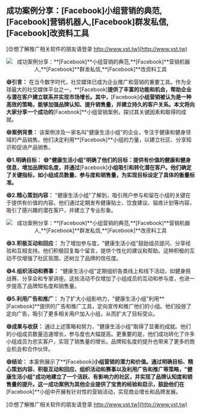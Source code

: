 ## **成功案例分享：**[Facebook]**小组营销的典范,**[Facebook]**营销机器人,**[Facebook]**群发私信,**[Facebook]**改资料工具**

[😍想了解推广相关软件的朋友请登录 http://www.vst.tw](http://www.vst.tw)

 <center><img src="https://vst.tw/MP4/tuiguang/png/7.png" alt="成功案例分享：**[Facebook]**小组营销的典范,**[Facebook]**营销机器人,**[Facebook]**群发私信,**[Facebook]**改资料工具"></center>

**😄引言：**
在当今数字时代，社交媒体已成为企业推广和营销的重要工具。作为全球最大的社交媒体平台之一，**[Facebook]**提供了丰富的功能和机会，帮助企业与潜在客户建立联系并实现市场增长。其中，**[Facebook]**小组营销被认为是一种高效的策略，能够加强品牌认知、提升销售量，并建立持久的客户关系。本文将向大家分享一个成功的**[Facebook]**小组营销案例，探讨其关键因素和取得的成就。

**😄案例背景：**
该案例涉及一家名叫"健康生活小组"的企业，专注于健康和健身领域的产品销售。他们决定利用**[Facebook]**小组的力量，以建立社区、分享知识和促进产品销售。

**😄1.明确目标：**
**😄"健康生活小组"明确了他们的目标：提供有价值的健康和健身信息，增加品牌知名度，并通过**[Facebook]**小组吸引和转化潜在客户。他们确定了关键指标，如小组成员数量、参与度和销售量，为实现目标设定了具体的衡量标准。**

**😄2.精心策划内容：**
"健康生活小组"了解到，吸引用户参与和留在小组的关键在于提供有价值的内容。他们通过定期发布健康贴士、饮食建议、锻炼计划等内容，吸引了感兴趣的潜在客户，并建立了专业形象。

 <center><img src="https://vst.tw/MP4/tuiguang/png/2.png" alt="成功案例分享：**[Facebook]**小组营销的典范,**[Facebook]**营销机器人,**[Facebook]**群发私信,**[Facebook]**改资料工具"></center>

**😄3.积极互动和回应：**
为了增加参与度，"健康生活小组"鼓励组员提问、分享经验和互相支持。他们积极回复每个留言，提供个性化的建议和帮助。这种积极的互动不仅增强了社区氛围，还树立了品牌的信任度。

**😄4.组织活动和赛事：**
"健康生活小组"定期组织各类线上和线下活动，如健身挑战赛、分享会和专家讲座。这些活动不仅增加了小组成员的互动和参与度，也进一步提高了品牌知名度和销售量。

**😄5.利用广告和推广：**
为了扩大小组影响力，"健康生活小组"利用**[Facebook]**提供的广告和推广工具，定向宣传和推广他们的小组。他们投放了定向广告，吸引了更多相关用户加入小组，从而扩大了目标受众。

**😄成果与收获：**
通过上述策略和努力，"健康生活小组"取得了显著的成就。他们的小组成员数量迅速增长，参与度也大幅提高。更重要的是，他们成功转化了许多小组成员为忠实客户，实现了销售量的增长。品牌知名度的提升也带来了更多的商业机会和合作伙伴。

**😄结论：**
本案例展示了**[Facebook]**小组营销的潜力和价值。通过明确目标、精心策划内容、积极互动和回应、组织活动和赛事以及利用广告和推广等策略，"健康生活小组"成功地建立了一个活跃、有影响力的社区，并实现了品牌认知度和销售量的提升。这一成功案例为其他企业提供了宝贵的经验和启示，鼓励他们在**[Facebook]**小组中开展有针对性的营销活动，实现商业增长和品牌发展。

[😍想了解推广相关软件的朋友请登录 http://www.vst.tw](http://www.vst.tw)



